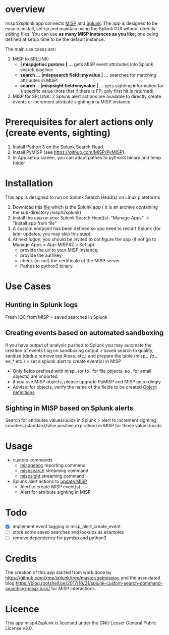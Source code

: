 # overview
misp42splunk app connects [MISP](http://www.misp-project.org/) and [Splunk](www.splunk.com).
The app is designed to be easy to install, set up and maintain using the Splunk GUI without directly editing files.
You can use **as many MISP instances as you like;** one being defined at setup time to be the default instance.

The main use cases are:
1. MISP to SPLUNK:
	- **| mispgetioc _params_ | ...** gets MISP event attributes into Splunk search pipeline: 
	- **search ... |mispsearch field=myvalue | ...** searches for matching attributes in MISP: 
	- **search ...|mispsight field=myvalue | ...** gets sighting information for a specific value (note that if there is FP, only first hit is returned)
2. MISP for SPLUNK: 2 Splunk alert actions are available to directly create events or increment attribute sighting in a MISP instance. 

# Prerequisites for alert actions only (create events, sighting)
1. Install Python 3 on the Splunk Search Head.
2. Install PyMISP (see https://github.com/MISP/PyMISP).
3. In App setup screen, you can adapt pathes to python3 binary and temp folder

# Installation
This app is designed to run on Splunk Search Head(s) on Linux plateforms
1. Download this [file](misp42splunk.tar.gz) which is the Splunk app ( it is an archive containing the sub-directory misp42splunk)
3. Install the app on your Splunk Search Head(s): "Manage Apps" -> "Install app from file"
4. A custom endpoint has been defined so you need to restart Splunk (for later updates, you may skip this step)
5. At next logon, you should be invited to configure the app (if not go to Manage Apps > App-MISP42 > Set up) 
    - provide the url to your MISP instance;
    - provide the authkey;
    - check (or not) the certificate of the MISP server.
    - Pathes to python3 binary.

# Use Cases

## Hunting in Splunk logs
Fresh IOC from MISP > saved searches in Splunk 

## Creating events based on automated sandboxing
If you have output of analysis pushed to Splunk you may automate the creation of events
Log on sandboxing output > saved search to qualify, sanitize (dedup remove top Alexa, etc.) and prepare the table (misp_*, fo_*, eo_* etc.) > set a splunk alert to create event(s) in MISP
* Only fields prefixed with misp_ (or fo_ for file objects, eo_ for email objects) are imported
* if you use MISP objects, please upgrade PyMISP and MISP accordingly
* Advise: for objects, verify the name of the fields to be created [Object definitions](https://github.com/MISP/misp-objects/tree/master/objects)

## Sighting in MISP based on Splunk alerts
Search for attributes values/uuids in Splunk > alert to increment sighting counters (standard,false positive,expiration) in MISP for those values/uuids 

# Usage
- custom commands
    * [mispgetioc](docs/mispgetioc.md) reporting command
    * [mispsearch](docs/mispsearch.md) streaming command
    * [mispsight](docs/mispsight.md) streaming command
- Splunk alert actions to [update MISP](docs/mispalerts.md)
    *  Alert to create MISP event(s)
    *  Alert for attribute sighting in MISP

# Todo
- [X] implement event tagging in misp_alert_create_event
- [ ] store some saved searches and lookups as examples
- [ ] remove dependency for pymisp and python3

# Credits
The creation of this app started from work done by https://github.com/xme/splunk/tree/master/getmispioc and the associated blog https://blog.rootshell.be/2017/10/31/splunk-custom-search-command-searching-misp-iocs/ for MISP interactions.

# Licence
This app misp42splunk is licensed under the GNU Lesser General Public License v3.0.
